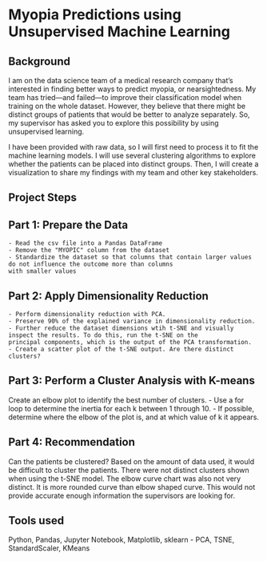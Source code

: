 # Myopia Predictions using Unsupervised Machine Learning

## Background
I am on the data science team of a medical research company that’s interested in finding better ways to predict myopia, or nearsightedness. My team has tried—and failed—to improve their classification model when training on the whole dataset. However, they believe that there might be distinct groups of patients that would be better to analyze separately. So, my supervisor has asked you to explore this possibility by using unsupervised learning.

I have been provided with raw data, so I will first need to process it to fit the machine learning models. I will use several clustering algorithms to explore whether the patients can be placed into distinct groups. Then, I will create a visualization to share my findings with my team and other key stakeholders.

## Project Steps

## Part 1: Prepare the Data
    - Read the csv file into a Pandas DataFrame
    - Remove the "MYOPIC" column from the dataset
    - Standardize the dataset so that columns that contain larger values do not influence the outcome more than columns 
    with smaller values

## Part 2: Apply Dimensionality Reduction
    - Perform dimensionality reduction with PCA.
    - Preserve 90% of the explained variance in dimensionality reduction.
    - Further reduce the dataset dimensions wtih t-SNE and visually inspect the results. To do this, run the t-SNE on the 
    principal components, which is the output of the PCA transformation.
    - Create a scatter plot of the t-SNE output. Are there distinct clusters?

## Part 3: Perform a Cluster Analysis with K-means
Create an elbow plot to identify the best number of clusters.
    - Use a for loop to determine the inertia for each k between 1 through 10.
    - If possible, determine where the elbow of the plot is, and at which value of k it appears.

## Part 4: Recommendation
Can the patients be clustered? Based on the amount of data used, it would be difficult to cluster the patients. There were not distinct clusters shown when using the t-SNE model. The elbow curve chart was also not very distinct. It is more rounded curve than elbow shaped curve. This would not provide accurate enough information the supervisors are looking for.

## Tools used
Python, Pandas, Jupyter Notebook, Matplotlib, sklearn - PCA, TSNE, StandardScaler, KMeans
